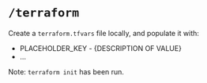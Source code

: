 # `/terraform`

Create a `terraform.tfvars` file locally, and populate it with:

- PLACEHOLDER_KEY - {DESCRIPTION OF VALUE}
- ...

Note: `terraform init` has been run.
